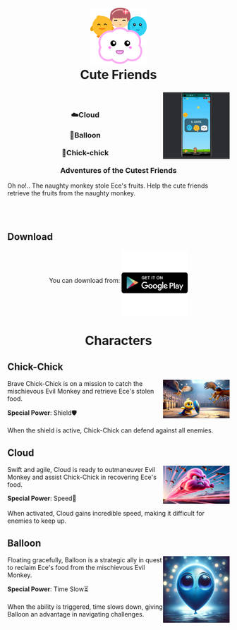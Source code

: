 <h1 align="center">
  <br>
  <img src="/CuteFriends.png" alt="Subtitle Separator" width="128">
  <br>
  Cute Friends
  <br>
</h1>
<div >
<img alt="How To Use" src="/DemoPlay.gif" align="right" width="30%">
<h3 align="center">
  <br><br>
☁️Cloud 
<br>
  <br>
🎈Balloon
<br>
<br>
🐤Chick-chick
<br>
<br>
Adventures of the Cutest Friends</h4>
</h3>
  <p>Oh no!.. The naughty monkey stole Ece's fruits. Help the cute friends retrieve the fruits from the naughty monkey.</p>
</div>
<br>
<br>

##  Download
<p  align="middle">  
You can download from: <a href="https://play.google.com/store/apps/details?id=com.tellstorygames.sevimliler&pcampaignid=web_share" target="_blank"><img src="/googleplay.png" alt="google play" width="150" align="middle"></a>
</p>



<h1 align="center">
  Characters
</h1>

<h2 align="left">
  Chick-Chick
</h2>
<img alt="Chick-Chick" src="/Chick.jpg" align="right" width="30%">

<p>
  Brave Chick-Chick is on a mission to catch the mischievous Evil Monkey and retrieve Ece's stolen food.
</p>

**Special Power**: Shield🛡️
<br>
<br>
When the shield is active, Chick-Chick can defend against all enemies.

<h2 align="left">
 Cloud
</h2>
<img alt="Cloud" src="/Cloud.jpg" align="right" width="30%">

<p>
  Swift and agile, Cloud is ready to outmaneuver Evil Monkey and assist Chick-Chick in recovering Ece's food.
</p>

**Special Power**: Speed🏃
<br>
<br>
When activated, Cloud gains incredible speed, making it difficult for enemies to keep up.

<h2 align="left">
  Balloon
</h2>
<img alt="Balloon" src="/Balloon.jpg" align="right" width="30%">

<p>
  Floating gracefully, Balloon is a strategic ally in quest to reclaim Ece's food from the mischievous Evil Monkey.
</p>

**Special Power**: Time Slow⏳
<br>
<br>
When the ability is triggered, time slows down, giving Balloon an advantage in navigating challenges.


